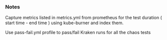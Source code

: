### Notes
Capture metrics listed in metrics.yml from prometheus for the test duration ( start time - end time ) using kube-burner and index them.

Use pass-fail.yml profile to pass/fail Kraken runs for all the chaos tests
